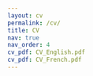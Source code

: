 ```yaml
---
layout: cv
permalink: /cv/
title: CV
nav: true
nav_order: 4
cv_pdf: CV_English.pdf
cv_pdf: CV_French.pdf
---
```


